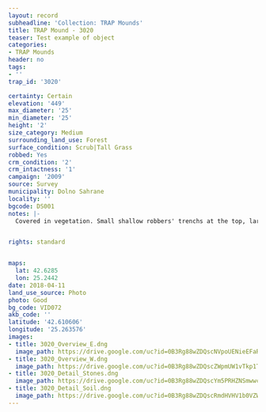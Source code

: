 ```yaml
---
layout: record
subheadline: 'Collection: TRAP Mounds'
title: TRAP Mound - 3020
teaser: Test example of object
categories:
- TRAP Mounds
header: no
tags:
- ''
trap_id: '3020'

certainty: Certain
elevation: '449'
max_diameter: '25'
min_diameter: '25'
height: '2'
size_category: Medium
surrounding_land_use: Forest
surface_condition: Scrub|Tall Grass
robbed: Yes
crm_condition: '2'
crm_intactness: '1'
campaign: '2009'
source: Survey
municipality: Dolno Sahrane
locality: ''
bgcode: DS001
notes: |-
  Covered in vegetation. Small shallow robbers' trenchs at the top, large stones covering the surface of the mound; Large stones encompassing the area of the mound.


rights: standard


maps:
  lat: 42.6285
  lon: 25.2442
date: 2018-04-11
land_use_source: Photo
photo: Good
bg_code: VID072
akb_code: ''
latitude: '42.610606'
longitude: '25.263576'
images:
- title: 3020_Overview_E.dng
  image_path: https://drive.google.com/uc?id=0B3Rg88wZDQscNVpoUENieEFaRkE
- title: 3020_Overview_W.dng
  image_path: https://drive.google.com/uc?id=0B3Rg88wZDQscZWpmUW1vTkp1TEU
- title: 3020_Detail_Stones.dng
  image_path: https://drive.google.com/uc?id=0B3Rg88wZDQscYm5PRHZNSmwwczg
- title: 3020_Detail_Soil.dng
  image_path: https://drive.google.com/uc?id=0B3Rg88wZDQscRmdHVHV1b0VZWE0
---
```

